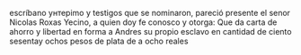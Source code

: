 escríbano yнтерimo y testigos que se nominaron, pareció presente
el senor Nicolas Roxas Yecino, a quien doy fe conosco y otorga: Que
da carta de ahorro y libertad en forma a Andres su propio esclavo
en cantidad de ciento sesentay ochos pesos de plata de a ocho reales